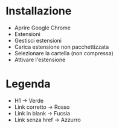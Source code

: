 # Installazione
- Aprire Google Chrome
- Estensioni
- Gestisci estensioni
- Carica estensione non pacchettizzata
- Selezionare la cartella (non compressa)
- Attivare l'estensione

# Legenda
- H1 -> Verde
- Link corretto -> Rosso
- Link in blank -> Fucsia
- Link senza href -> Azzurro
